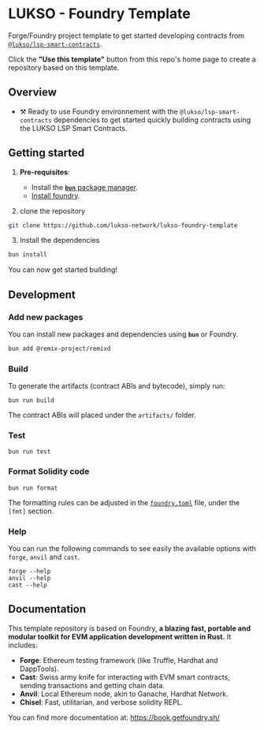 # LUKSO - Foundry Template

Forge/Foundry project template to get started developing contracts from [`@lukso/lsp-smart-contracts`](https://github.com/lukso-network/lsp-smart-contracts).

Click the **"Use this template"** button from this repo's home page to create a repository based on this template.

## Overview

- ⚒️ Ready to use Foundry environnement with the `@lukso/lsp-smart-contracts` dependencies to get started quickly building contracts using the LUKSO LSP Smart Contracts.

## Getting started

1. **Pre-requisites**:
   - Install the [**`bun`** package manager](https://bun.sh/package-manager).
   - [Install foundry](https://book.getfoundry.sh/getting-started/installation.html).

2. clone the repository

```bash
git clone https://github.com/lukso-network/lukso-foundry-template
```

3. Install the dependencies

```bash
bun install
```

You can now get started building!

## Development

### Add new packages

You can install new packages and dependencies using **`bun`** or Foundry.

```bash
bun add @remix-project/remixd
```

### Build

To generate the artifacts (contract ABIs and bytecode), simply run:

```shell
bun run build
```

The contract ABIs will placed under the `artifacts/` folder.

### Test

```shell
bun run test
```

### Format Solidity code

```shell
bun run format
```

The formatting rules can be adjusted in the [`foundry.toml`](./foundry.toml) file, under the `[fmt]` section.

<!-- ### Gas Snapshots

```shell
forge snapshot
``` -->

<!-- ### Anvil

```shell
$ anvil
```

### Deploy

```shell
$ forge script script/Counter.s.sol:CounterScript --rpc-url <your_rpc_url> --private-key <your_private_key>
```

### Cast

```shell
$ cast <subcommand>
``` -->

### Help

You can run the following commands to see easily the available options with `forge`, `anvil` and `cast`.

```shell
forge --help
anvil --help
cast --help
```


## Documentation

This template repository is based on Foundry, **a blazing fast, portable and modular toolkit for EVM application development written in Rust.** It includes:

-   **Forge**: Ethereum testing framework (like Truffle, Hardhat and DappTools).
-   **Cast**: Swiss army knife for interacting with EVM smart contracts, sending transactions and getting chain data.
-   **Anvil**: Local Ethereum node, akin to Ganache, Hardhat Network.
-   **Chisel**: Fast, utilitarian, and verbose solidity REPL.

You can find more documentation at: https://book.getfoundry.sh/
